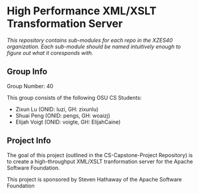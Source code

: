 # High Performance XML/XSLT Transformation Server

*This repository contains sub-modules for each repo in the XZES40 organization.
Each sub-module should be named intuitively enough to figure out what it coresponds with.*

## Group Info

Group Number: 40

This group consists of the following OSU CS Students:

- Zixun Lu (ONID: luzi, GH: zixunlu)
- Shuai Peng (ONID: pengs, GH: woaizj)
- Elijah Voigt (ONID: voigte, GH: ElijahCaine)

## Project Info

The goal of this project (outlined in the CS-Capstone-Project Repository) is to create a high-throughput XML/XSLT tranformation server for the Apache Software Foundation.

This project is sponsored by Steven Hathaway of the Apache Software Foundation 

